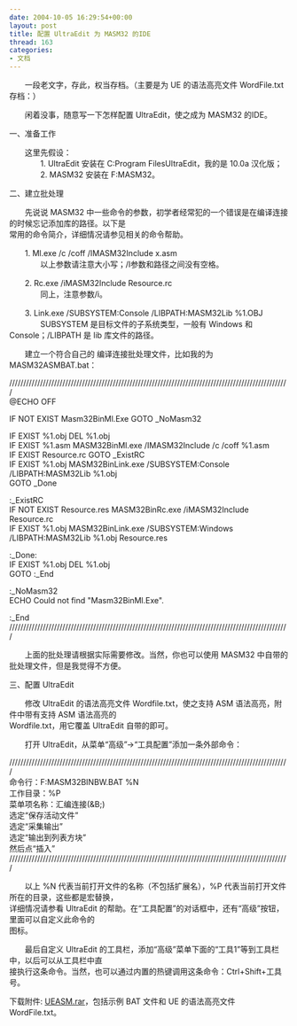 ```yaml
---
date: 2004-10-05 16:29:54+00:00
layout: post
title: 配置 UltraEdit 为 MASM32 的IDE
thread: 163
categories:
- 文档
---
```


　　一段老文字，存此，权当存档。（主要是为 UE 的语法高亮文件 WordFile.txt 存档：）   
  
　　闲着没事，随意写一下怎样配置 UltraEdit，使之成为 MASM32 的IDE。   
  
  
一、准备工作   
  
　　这里先假设：   
　　　　1. UltraEdit 安装在 C:Program FilesUltraEdit，我的是 10.0a 汉化版；   
　　　　2. MASM32 安装在 F:MASM32。   
  
  
二、建立批处理   
  
　　先说说 MASM32 中一些命令的参数，初学者经常犯的一个错误是在编译连接的时候忘记添加库的路径。以下是   
常用的命令简介，详细情况请参见相关的命令帮助。   
  
　　1. Ml.exe /c /coff /IMASM32Include x.asm   
　　　　以上参数请注意大小写；/I参数和路径之间没有空格。   
  
　　2. Rc.exe /iMASM32Include Resource.rc   
　　　　同上，注意参数/i。   
  
　　3. Link.exe /SUBSYSTEM:Console /LIBPATH:MASM32Lib %1.OBJ   
　　　　SUBSYSTEM 是目标文件的子系统类型，一般有 Windows 和 Console；/LIBPATH 是 lib 库文件的路径。   
  
　　建立一个符合自己的 编译连接批处理文件，比如我的为 MASM32ASMBAT.bat：   
  
////////////////////////////////////////////////////////////////////////////////////////////////////   
@ECHO OFF   
  
IF NOT EXIST Masm32BinMl.Exe GOTO _NoMasm32   
  
IF EXIST %1.obj DEL %1.obj   
IF EXIST %1.asm MASM32BinMl.exe /IMASM32Include /c /coff %1.asm   
IF EXIST Resource.rc GOTO _ExistRC   
IF EXIST %1.obj MASM32BinLink.exe /SUBSYSTEM:Console /LIBPATH:MASM32Lib %1.obj   
GOTO _Done   
  
:_ExistRC   
IF NOT EXIST Resource.res MASM32BinRc.exe /iMASM32Include Resource.rc   
IF EXIST %1.obj MASM32BinLink.exe /SUBSYSTEM:Windows /LIBPATH:MASM32Lib %1.obj Resource.res   
  
:_Done:   
IF EXIST %1.obj DEL %1.obj   
GOTO :_End   
  
:_NoMasm32   
ECHO Could not find "Masm32BinMl.Exe".   
  
:_End   
////////////////////////////////////////////////////////////////////////////////////////////////////   
  
　　上面的批处理请根据实际需要修改。当然，你也可以使用 MASM32 中自带的批处理文件，但是我觉得不方便。   
  
  
三、配置 UltraEdit   
  
　　修改 UltraEdit 的语法高亮文件 Wordfile.txt，使之支持 ASM 语法高亮，附件中带有支持 ASM 语法高亮的   
Wordfile.txt，用它覆盖 UltraEdit 自带的即可。   
  
　　打开 UltraEdit，从菜单“高级”->“工具配置”添加一条外部命令：   
  
////////////////////////////////////////////////////////////////////////////////////////////////////   
命令行：F:MASM32BINBW.BAT %N   
工作目录：%P   
菜单项名称：汇编连接(&B;)   
选定“保存活动文件”   
选定“采集输出”   
选定“输出到列表方块”   
然后点“插入”   
////////////////////////////////////////////////////////////////////////////////////////////////////   
  
　　以上 %N 代表当前打开文件的名称（不包括扩展名），%P 代表当前打开文件所在的目录，这些都是宏替换，   
详细情况请参看 UltraEdit 的帮助。在“工具配置”的对话框中，还有“高级”按钮，里面可以自定义此命令的   
图标。   
  
　　最后自定义 UltraEdit 的工具栏，添加“高级”菜单下面的“工具1”等到工具栏中，以后可以从工具栏中直   
接执行这条命令。当然，也可以通过内置的热键调用这条命令：Ctrl+Shift+工具号。   
  
  
下载附件: [UEASM.rar](/assets/1097148757.rar)，包括示例 BAT 文件和 UE 的语法高亮文件 WordFile.txt。
